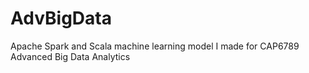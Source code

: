# AdvBigData
Apache Spark and Scala machine learning model I made for CAP6789 Advanced Big Data Analytics
